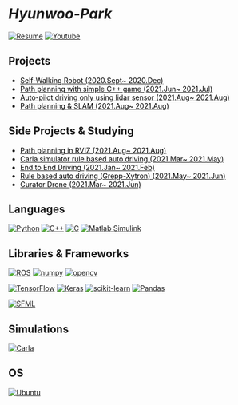 # **_Hyunwoo-Park_**

[![Resume]](https://drive.google.com/file/d/13uc2Mj-OJG8HV185IKP2gZXvjbWAErWq/view?usp=sharing)
[![Youtube]](https://www.youtube.com/channel/UCX58VujjF3idAiFY1lEnFuw)

## Projects

* [<span style="color:Black">Self-Walking Robot (2020.Sept~ 2020.Dec)</span>](https://github.com/Hyunwoo-Park-Yonsei/self-walking_robot)
* [<span style="color:Black">Path planning with simple C++ game (2021.Jun~ 2021.Jul)</span>](https://github.com/Hyunwoo-Park-Yonsei/Simple_Path_Planning)
* [<span style="color:Black">Auto-pilot driving only using lidar sensor (2021.Aug~ 2021.Aug)</span>](https://github.com/Hyunwoo-Park-Yonsei/Grepp-Xytron_Auto-Pilot3)
* [<span style="color:Black">Path planning & SLAM (2021.Aug~ 2021.Aug)</span>](https://github.com/Hyunwoo-Park-Yonsei/Grepp-Xytron_Auto-Pilot2)

## Side Projects & Studying

* [<span style="color:Black">Path planning in RVIZ (2021.Aug~ 2021.Aug)</span>](https://github.com/Hyunwoo-Park-Yonsei/Path_Planning_RVIZ)
* [<span style="color:Black">Carla simulator rule based auto driving (2021.Mar~ 2021.May)</span>](https://github.com/Hyunwoo-Park-Yonsei/Carla_simulator)
* [<span style="color:Black">End to End Driving (2021.Jan~ 2021.Feb)</span>](https://github.com/Hyunwoo-Park-Yonsei/END2END_Driving)
* [<span style="color:Black">Rule based auto driving (Grepp-Xytron) (2021.May~ 2021.Jun)</span>](https://github.com/Hyunwoo-Park-Yonsei/Programmers-Dev_Auto-Pilot)
* [<span style="color:Black">Curator Drone (2021.Mar~ 2021.Jun)</span>](https://github.com/Hyunwoo-Park-Yonsei/Curator_Drone)

## Languages

[![Python]](https://www.python.org/)
[![C++]](https://isocpp.org/)
[![C]](https://en.cppreference.com/w/c)
[![Matlab Simulink]](https://kr.mathworks.com/products/matlab.html)

## Libraries & Frameworks
[![ROS]](https://www.ros.org/)
[![numpy]](https://www.numpy.org)
[![opencv]](https://www.opencv.org)

[![TensorFlow]](https://www.tensorflow.org/)
[![Keras]](https://keras.io/)
[![scikit-learn]](https://scikit-learn.org/stable/)
[![Pandas]](https://pandas.pydata.org/)

[![SFML]](https://www.sfml-dev.org/)

## Simulations

[![Carla]](https://carla.org/)


## OS

[![Ubuntu]](https://ubuntu.com/)


<!-- Badge Links -->
<!-- https://img.shields.io/static/v1?style=flat-square&label=&message=&labelColor=&color=&logoColor=&logo= -->

<!-- Header -->


[resume]: https://img.shields.io/static/v1?style=for-the-badge&color=000000&logoColor=ffffff&label=&message=Resume&logo=notion&#000000
[youtube]: https://img.shields.io/static/v1?style=for-the-badge&color=red&logoColor=ffffff&label=&message=Youtube&logo=youtube

<!-- Body -->


[Matlab Simulink]: https://img.shields.io/static/v1?style=flat-square&labelColor=212121&color=Yellow&logoColor=a8b9cc&label=&message=Matlab_Simulink

[c]: https://img.shields.io/static/v1?style=flat-square&labelColor=212121&color=a8b9cc&logoColor=a8b9cc&label=&message=C&logo=c&#A8B9CC
[c++]: https://img.shields.io/static/v1?style=flat-square&labelColor=212121&color=00599c&logoColor=00599c&label=&message=C%2B%2B&logo=c%2B%2B&#00599C
[ROS]: https://img.shields.io/static/v1?style=flat-square&labelColor=212121&color=00599c&logoColor=00599c&label=&message=ROS&logo=Ros
[numpy]: https://img.shields.io/static/v1?style=flat-square&labelColor=212121&color=00599c&logoColor=00599c&label=&message=numpy&logo=numpy
[opencv]: https://img.shields.io/static/v1?style=flat-square&labelColor=212121&color=a8b9cc&logoColor=a8b9cc&label=&message=Opencv&logo=opencv
[SFML]: https://img.shields.io/static/v1?style=flat-square&labelColor=212121&color=a8b9cc&logoColor=a8b9cc&label=&message=SFML&logo=sfml

[keras]: https://img.shields.io/static/v1?style=flat-square&labelColor=212121&color=d00000&logoColor=d00000&label=&message=Keras&logo=keras&#D00000
[pandas]: https://img.shields.io/static/v1?style=flat-square&labelColor=eeeeee&color=150458&logoColor=150458&label=&message=Pandas&logo=pandas&#150458

[python]: https://img.shields.io/static/v1?style=flat-square&labelColor=212121&color=3776ab&logoColor=3776ab&label=&message=Python&logo=python&#3776AB
[scikit-learn]: https://img.shields.io/static/v1?style=flat-square&labelColor=212121&color=f7931e&logoColor=f7931e&label=&message=scikit-learn&logo=scikit-learn&#F7931E
[tensorflow]: https://img.shields.io/static/v1?style=flat-square&labelColor=212121&color=ff6f00&logoColor=ff6f00&label=&message=TensorFlow&logo=tensorflow&#FF6F00
[typescript]: https://img.shields.io/static/v1?style=flat-square&labelColor=212121&color=3178c6&logoColor=3178c6&label=&message=TypeScript&logo=typescript&#3178C6
[vscode]: https://img.shields.io/static/v1?style=flat-square&labelColor=212121&color=007acc&logoColor=007acc&label=&message=Visual%20Studio%20Code&logo=visual-studio-code&#007ACC

[Carla]: https://img.shields.io/static/v1?style=flat-square&color=red&label=&message=Carla-simulator
[Windows]: https://img.shields.io/static/v1?style=flat-square&labelColor=212121&color=007acc&logoColor=007acc&label=&message=Windows&logo=windows
[Ubuntu]: https://img.shields.io/static/v1?style=flat-square&labelColor=212121&color=e95420&logoColor=e95420&label=&message=Ubuntu&logo=ubuntu&#E95420
<!-- Footer -->

[shields.io]: https://img.shields.io/static/v1?style=flat-square&labelColor=eeeeee&color=000000&logoColor=000000&label=&message=Shields.io&logo=shieldsdotio&#000000
[simple icons]: https://img.shields.io/static/v1?style=flat-square&labelColor=eeeeee&color=111111&logoColor=111111&label=&message=Simple%20Icons&logo=simple-icons&#111111
[wakatime]: https://img.shields.io/static/v1?style=flat-square&labelColor=eeeeee&color=000000&logoColor=000000&label=&message=WakaTime&logo=wakatime&#000000

